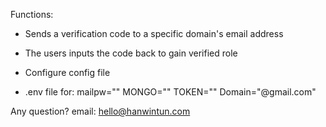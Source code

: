 Functions:

- Sends a verification code to a specific domain's email address
- The users inputs the code back to gain verified role

- Configure config file
- .env file for:
  mailpw=""
  MONGO=""
  TOKEN=""
  Domain="@gmail.com"

Any question? email: hello@hanwintun.com
